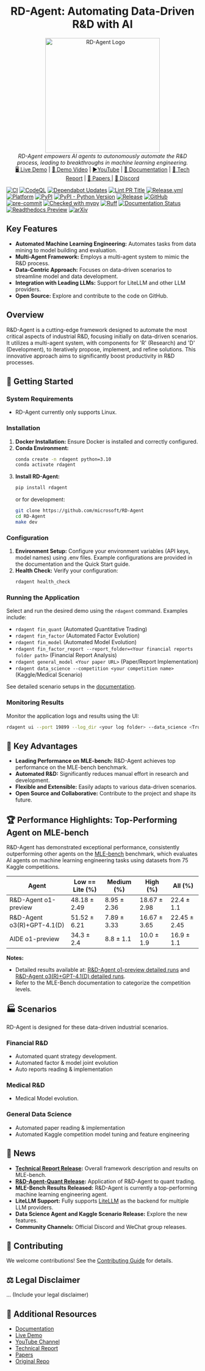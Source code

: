 <h1 align="center">RD-Agent: Automating Data-Driven R&D with AI</h1>

<p align="center">
  <a href="https://github.com/microsoft/RD-Agent">
    <img src="docs/_static/logo.png" alt="RD-Agent Logo" width="300">
  </a>
  <br>
  <i>RD-Agent empowers AI agents to autonomously automate the R&D process, leading to breakthroughs in machine learning engineering.</i>
  <br>
  <a href="https://rdagent.azurewebsites.net" target="_blank">🖥️ Live Demo</a> |
  <a href="https://rdagent.azurewebsites.net/factor_loop" target="_blank">🎥 Demo Video</a> |
  <a href="https://www.youtube.com/watch?v=JJ4JYO3HscM&list=PLALmKB0_N3_i52fhUmPQiL4jsO354uopR" target="_blank">▶️YouTube</a> |
  <a href="https://rdagent.readthedocs.io/en/latest/index.html" target="_blank">📖 Documentation</a> |
  <a href="https://aka.ms/RD-Agent-Tech-Report" target="_blank">📄 Tech Report</a> |
  <a href="#-paperwork-list"> 📃 Papers </a> |
  <a href="https://discord.gg/ybQ97B6Jjy" target="_blank"> 💬 Discord</a>
</p>

[![CI](https://github.com/microsoft/RD-Agent/actions/workflows/ci.yml/badge.svg)](https://github.com/microsoft/RD-Agent/actions/workflows/ci.yml)
[![CodeQL](https://github.com/microsoft/RD-Agent/actions/workflows/github-code-scanning/codeql/badge.svg)](https://github.com/microsoft/RD-Agent/actions/workflows/github-code-scanning/codeql)
[![Dependabot Updates](https://github.com/microsoft/RD-Agent/actions/workflows/dependabot/dependabot-updates/badge.svg)](https://github.com/microsoft/RD-Agent/actions/workflows/dependabot/dependabot-updates)
[![Lint PR Title](https://github.com/microsoft/RD-Agent/actions/workflows/pr.yml/badge.svg)](https://github.com/microsoft/RD-Agent/actions/workflows/pr.yml)
[![Release.yml](https://github.com/microsoft/RD-Agent/actions/workflows/release.yml/badge.svg)](https://github.com/microsoft/RD-Agent/actions/workflows/release.yml)
[![Platform](https://img.shields.io/badge/platform-Linux-blue)](https://pypi.org/project/rdagent/#files)
[![PyPI](https://img.shields.io/pypi/v/rdagent)](https://pypi.org/project/rdagent/)
[![PyPI - Python Version](https://img.shields.io/pypi/pyversions/rdagent)](https://pypi.org/project/rdagent/)
[![Release](https://img.shields.io/github/v/release/microsoft/RD-Agent)](https://github.com/microsoft/RD-Agent/releases)
[![GitHub](https://img.shields.io/github/license/microsoft/RD-Agent)](https://github.com/microsoft/RD-Agent/blob/main/LICENSE)
[![pre-commit](https://img.shields.io/badge/pre--commit-enabled-brightgreen?logo=pre-commit)](https://github.com/pre-commit/pre-commit)
[![Checked with mypy](https://www.mypy-lang.org/static/mypy_badge.svg)](http://mypy-lang.org/)
[![Ruff](https://img.shields.io/endpoint?url=https://raw.githubusercontent.com/astral-sh/ruff/main/assets/badge/v2.json)](https://github.com/astral-sh/ruff)
[![Documentation Status](https://readthedocs.org/projects/rdagent/badge/?version=latest)](https://rdagent.readthedocs.io/en/latest/?badge=latest)
[![Readthedocs Preview](https://github.com/microsoft/RD-Agent/actions/workflows/readthedocs-preview.yml/badge.svg)](https://github.com/microsoft/RD-Agent/actions/workflows/readthedocs-preview.yml)
[![arXiv](https://img.shields.io/badge/arXiv-2505.14738-00ff00.svg)](https://arxiv.org/abs/2505.14738)

## Key Features

*   **Automated Machine Learning Engineering:** Automates tasks from data mining to model building and evaluation.
*   **Multi-Agent Framework:**  Employs a multi-agent system to mimic the R&D process.
*   **Data-Centric Approach:**  Focuses on data-driven scenarios to streamline model and data development.
*   **Integration with Leading LLMs:** Support for LiteLLM and other LLM providers.
*   **Open Source:** Explore and contribute to the code on GitHub.

## Overview

R&D-Agent is a cutting-edge framework designed to automate the most critical aspects of industrial R&D, focusing initially on data-driven scenarios.  It utilizes a multi-agent system, with components for 'R' (Research) and 'D' (Development), to iteratively propose, implement, and refine solutions.  This innovative approach aims to significantly boost productivity in R&D processes.

##  🚀  Getting Started

### System Requirements

*   RD-Agent currently only supports Linux.

### Installation

1.  **Docker Installation:** Ensure Docker is installed and correctly configured.
2.  **Conda Environment:**
    ```bash
    conda create -n rdagent python=3.10
    conda activate rdagent
    ```
3.  **Install RD-Agent:**
    ```bash
    pip install rdagent
    ```
    or for development:
    ```bash
    git clone https://github.com/microsoft/RD-Agent
    cd RD-Agent
    make dev
    ```

### Configuration

1.  **Environment Setup:** Configure your environment variables (API keys, model names) using .env files. Example configurations are provided in the documentation and the Quick Start guide.
2.  **Health Check:** Verify your configuration:
    ```bash
    rdagent health_check
    ```

### Running the Application

Select and run the desired demo using the `rdagent` command. Examples include:

*   `rdagent fin_quant` (Automated Quantitative Trading)
*   `rdagent fin_factor` (Automated Factor Evolution)
*   `rdagent fin_model` (Automated Model Evolution)
*   `rdagent fin_factor_report --report_folder=<Your financial reports folder path>` (Financial Report Analysis)
*   `rdagent general_model <Your paper URL>` (Paper/Report Implementation)
*   `rdagent data_science --competition <your competition name>` (Kaggle/Medical Scenario)

See detailed scenario setups in the [documentation](https://rdagent.readthedocs.io/en/latest/scens/catalog.html).

### Monitoring Results

Monitor the application logs and results using the UI:

```bash
rdagent ui --port 19899 --log_dir <your log folder> --data_science <True or False>
```

## 🌟  Key Advantages

*   **Leading Performance on MLE-bench:** R&D-Agent achieves top performance on the MLE-bench benchmark.
*   **Automated R&D:**  Significantly reduces manual effort in research and development.
*   **Flexible and Extensible:**  Easily adapts to various data-driven scenarios.
*   **Open Source and Collaborative:**  Contribute to the project and shape its future.

## 🏆 Performance Highlights:  Top-Performing Agent on MLE-bench

R&D-Agent has demonstrated exceptional performance, consistently outperforming other agents on the [MLE-bench](https://github.com/openai/mle-bench) benchmark, which evaluates AI agents on machine learning engineering tasks using datasets from 75 Kaggle competitions.

| Agent                         | Low == Lite (%) | Medium (%) | High (%) | All (%)   |
| ----------------------------- | --------------- | ----------- | -------- | --------- |
| R&D-Agent o1-preview          | 48.18 ± 2.49    | 8.95 ± 2.36 | 18.67 ± 2.98 | 22.4 ± 1.1 |
| R&D-Agent o3(R)+GPT-4.1(D)   | 51.52 ± 6.21    | 7.89 ± 3.33 | 16.67 ± 3.65 | 22.45 ± 2.45 |
| AIDE o1-preview               | 34.3 ± 2.4      | 8.8 ± 1.1   | 10.0 ± 1.9 | 16.9 ± 1.1 |

**Notes:**

*   Detailed results available at:  [R&D-Agent o1-preview detailed runs](https://aka.ms/RD-Agent_MLE-Bench_O1-preview) and  [R&D-Agent o3(R)+GPT-4.1(D) detailed runs](https://aka.ms/RD-Agent_MLE-Bench_O3_GPT41).
*   Refer to the MLE-Bench documentation to categorize the competition levels.

## 🏭 Scenarios

RD-Agent is designed for these data-driven industrial scenarios.

### **Financial R&D**

*   Automated quant strategy development.
*   Automated factor & model joint evolution
*   Auto reports reading & implementation

### **Medical R&D**

*   Medical Model evolution.

### **General Data Science**

*   Automated paper reading & implementation
*   Automated Kaggle competition model tuning and feature engineering

## 📰 News

*   **[Technical Report Release](#overall-technical-report):** Overall framework description and results on MLE-bench.
*   **[R&D-Agent-Quant Release](#deep-application-in-diverse-scenarios):** Application of R&D-Agent to quant trading.
*   **MLE-Bench Results Released:**  R&D-Agent is currently a top-performing machine learning engineering agent.
*   **LiteLLM Support:**  Fully supports [LiteLLM](https://github.com/BerriAI/litellm) as the backend for multiple LLM providers.
*   **Data Science Agent and Kaggle Scenario Release:**  Explore the new features.
*   **Community Channels:** Official Discord and WeChat group releases.

## 🤝 Contributing

We welcome contributions!  See the [Contributing Guide](CONTRIBUTING.md) for details.

## ⚖️ Legal Disclaimer
... (Include your legal disclaimer)

## 🔗 Additional Resources

*   [Documentation](https://rdagent.readthedocs.io/en/latest/index.html)
*   [Live Demo](https://rdagent.azurewebsites.net/)
*   [YouTube Channel](https://www.youtube.com/watch?v=JJ4JYO3HscM&list=PLALmKB0_N3_i52fhUmPQiL4jsO354uopR)
*   [Technical Report](https://aka.ms/RD-Agent-Tech-Report)
*   [Papers](#-paperwork-list)
*   [Original Repo](https://github.com/microsoft/RD-Agent)